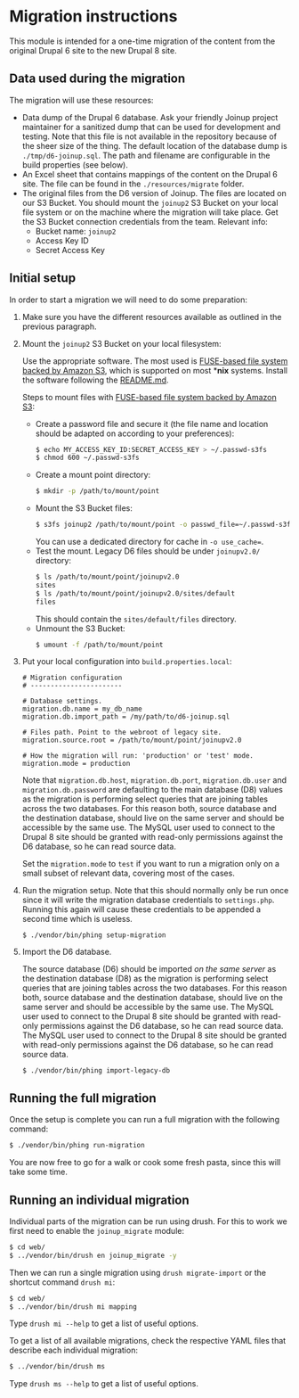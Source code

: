 # Migration instructions

This module is intended for a one-time migration of the content from the
original Drupal 6 site to the new Drupal 8 site.

## Data used during the migration

The migration will use these resources:
* Data dump of the Drupal 6 database. Ask your friendly Joinup project
  maintainer for a sanitized dump that can be used for development and testing.
  Note that this file is not available in the repository because of the sheer
  size of the thing.
  The default location of the database dump is `./tmp/d6-joinup.sql`. The path
  and filename are configurable in the build properties (see below).
* An Excel sheet that contains mappings of the content on the Drupal 6 site.
  The file can be found in the `./resources/migrate` folder.
* The original files from the D6 version of Joinup. The files are located on our
  S3 Bucket. You should mount the `joinup2` S3 Bucket on your local file system
  or on the machine where the migration will take place. Get the S3 Bucket
  connection credentials from the team. Relevant info:
  * Bucket name: `joinup2`
  * Access Key ID
  * Secret Access Key


## Initial setup

In order to start a migration we will need to do some preparation:

1. Make sure you have the different resources available as outlined in the
   previous paragraph.

1. Mount the `joinup2` S3 Bucket on your local filesystem:

   Use the appropriate software. The most used is
   [FUSE-based file system backed by Amazon
   S3](https://github.com/s3fs-fuse/s3fs-fuse), which is supported on most
   ***nix** systems. Install the software following the
   [README.md](https://github.com/s3fs-fuse/s3fs-fuse/blob/master/README.md).

   Steps to mount files with [FUSE-based file system backed by Amazon
   S3](https://github.com/s3fs-fuse/s3fs-fuse):

   * Create a password file and secure it (the file name and location should be
     adapted on according to your preferences):
     ```bash
     $ echo MY_ACCESS_KEY_ID:SECRET_ACCESS_KEY > ~/.passwd-s3fs
     $ chmod 600 ~/.passwd-s3fs
     ```
   * Create a mount point directory:
     ```bash
     $ mkdir -p /path/to/mount/point
     ```
   * Mount the S3 Bucket files:
     ```bash
     $ s3fs joinup2 /path/to/mount/point -o passwd_file=~/.passwd-s3fs -o use_cache=/tmp -o allow_other -o umask=0002
     ```
     You can use a dedicated directory for cache in `-o use_cache=`.
   * Test the mount. Legacy D6 files should be under `joinupv2.0/` directory:
     ```bash
     $ ls /path/to/mount/point/joinupv2.0
     sites
     $ ls /path/to/mount/point/joinupv2.0/sites/default
     files
     ```
     This should contain the `sites/default/files` directory.
   * Unmount the S3 Bucket:
     ```bash
     $ umount -f /path/to/mount/point
     ```

1. Put your local configuration into `build.properties.local`:

    ```
    # Migration configuration
    # -----------------------

    # Database settings.
    migration.db.name = my_db_name
    migration.db.import_path = /my/path/to/d6-joinup.sql

    # Files path. Point to the webroot of legacy site.
    migration.source.root = /path/to/mount/point/joinupv2.0

    # How the migration will run: 'production' or 'test' mode.
    migration.mode = production
    ```

    Note that `migration.db.host`, `migration.db.port`, `migration.db.user` and
    `migration.db.password` are defaulting to the main database (D8) values as
    the migration is performing select queries that are joining tables across
    the two databases. For this reason both, source database and the destination
    database, should live on the same server and should be accessible by the
    same use. The MySQL user used to connect to the Drupal 8 site should be
    granted with read-only permissions against the D6 database, so he can read
    source data.

    Set the `migration.mode` to `test` if you want to run a migration only on a
    small subset of relevant data, covering most of the cases.

1. Run the migration setup. Note that this should normally only be run once
   since it will write the migration database credentials to `settings.php`.
   Running this again will cause these credentials to be appended a second
   time which is useless.

    ```
    $ ./vendor/bin/phing setup-migration
    ```

1. Import the D6 database.

    The source database (D6) should be imported *on the same server* as the
    destination database (D8) as the migration is performing select queries
    that are joining tables across the two databases. For this reason both,
    source database and the destination database, should live on the same server
    and should be accessible by the same use. The MySQL user used to connect to
    the Drupal 8 site should be granted with read-only permissions against the
    D6 database, so he can read source data. The MySQL user used to connect to
    the Drupal 8 site should be granted with read-only permissions against the
    D6 database, so he can read source data.

    ```
    $ ./vendor/bin/phing import-legacy-db
    ```


## Running the full migration

Once the setup is complete you can run a full migration with the following
command:

```bash
$ ./vendor/bin/phing run-migration
```

You are now free to go for a walk or cook some fresh pasta, since this will
take some time.


## Running an individual migration

Individual parts of the migration can be run using drush. For this to work we
first need to enable the `joinup_migrate` module:

```bash
$ cd web/
$ ../vendor/bin/drush en joinup_migrate -y
```

Then we can run a single migration using `drush migrate-import` or the shortcut
command `drush mi`:

```bash
$ cd web/
$ ../vendor/bin/drush mi mapping
```

Type `drush mi --help` to get a list of useful options.

To get a list of all available migrations, check the respective YAML files that
describe each individual migration:

```bash
$ ../vendor/bin/drush ms
```

Type `drush ms --help` to get a list of useful options.
